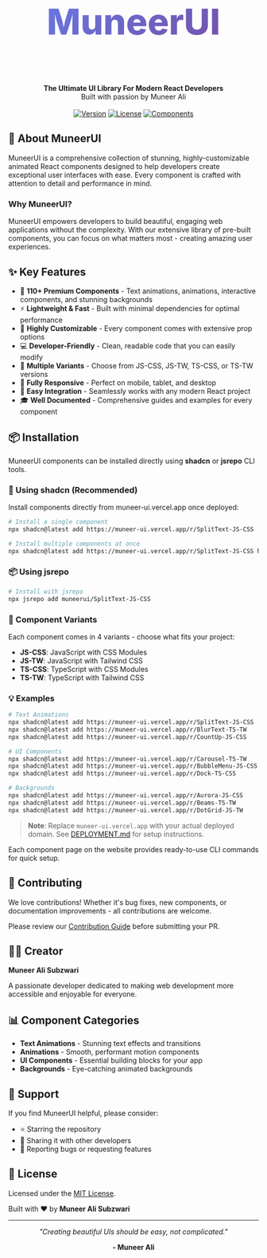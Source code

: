 <div align="center">
	<br>
	<br>
	<h1 style="font-size: 72px; font-weight: 800; background: linear-gradient(135deg, #667eea 0%, #764ba2 100%); -webkit-background-clip: text; -webkit-text-fill-color: transparent;">
		MuneerUI
	</h1>
	<br>
	<br>
</div>

<div align="center">
  <strong>The Ultimate UI Library For Modern React Developers</strong>
  <br/>
  Built with passion by Muneer Ali
</div>

<br />

<div align="center">
  <a href="#"><img alt="Version" src="https://img.shields.io/badge/version-1.0.0-blue"></a>
  <a href="LICENSE.md"><img alt="License" src="https://img.shields.io/badge/License-MIT-green"></a>
  <a href="#"><img alt="Components" src="https://img.shields.io/badge/components-110%2B-purple"></a>
</div>

## 🚀 About MuneerUI

MuneerUI is a comprehensive collection of stunning, highly-customizable animated React components designed to help developers create exceptional user interfaces with ease. Every component is crafted with attention to detail and performance in mind.

### Why MuneerUI?

MuneerUI empowers developers to build beautiful, engaging web applications without the complexity. With our extensive library of pre-built components, you can focus on what matters most - creating amazing user experiences.

## ✨ Key Features

- 🎨 **110+ Premium Components** - Text animations, animations, interactive components, and stunning backgrounds
- ⚡ **Lightweight & Fast** - Built with minimal dependencies for optimal performance
- 🎯 **Highly Customizable** - Every component comes with extensive prop options
- 💻 **Developer-Friendly** - Clean, readable code that you can easily modify
- 🔧 **Multiple Variants** - Choose from JS-CSS, JS-TW, TS-CSS, or TS-TW versions
- 📱 **Fully Responsive** - Perfect on mobile, tablet, and desktop
- 🚀 **Easy Integration** - Seamlessly works with any modern React project
- 🎓 **Well Documented** - Comprehensive guides and examples for every component

## 📦 Installation

MuneerUI components can be installed directly using **shadcn** or **jsrepo** CLI tools.

### 🚀 Using shadcn (Recommended)

Install components directly from muneer-ui.vercel.app once deployed:

```bash
# Install a single component
npx shadcn@latest add https://muneer-ui.vercel.app/r/SplitText-JS-CSS

# Install multiple components at once
npx shadcn@latest add https://muneer-ui.vercel.app/r/SplitText-JS-CSS https://muneer-ui.vercel.app/r/BlurText-JS-CSS https://muneer-ui.vercel.app/r/Aurora-JS-CSS
```

### 📦 Using jsrepo

```bash
# Install with jsrepo
npx jsrepo add muneerui/SplitText-JS-CSS
```

### 📝 Component Variants

Each component comes in 4 variants - choose what fits your project:

- **JS-CSS**: JavaScript with CSS Modules
- **JS-TW**: JavaScript with Tailwind CSS
- **TS-CSS**: TypeScript with CSS Modules
- **TS-TW**: TypeScript with Tailwind CSS

### 💡 Examples

```bash
# Text Animations
npx shadcn@latest add https://muneer-ui.vercel.app/r/SplitText-JS-CSS
npx shadcn@latest add https://muneer-ui.vercel.app/r/BlurText-TS-TW
npx shadcn@latest add https://muneer-ui.vercel.app/r/CountUp-JS-CSS

# UI Components
npx shadcn@latest add https://muneer-ui.vercel.app/r/Carousel-TS-TW
npx shadcn@latest add https://muneer-ui.vercel.app/r/BubbleMenu-JS-CSS
npx shadcn@latest add https://muneer-ui.vercel.app/r/Dock-TS-CSS

# Backgrounds
npx shadcn@latest add https://muneer-ui.vercel.app/r/Aurora-JS-CSS
npx shadcn@latest add https://muneer-ui.vercel.app/r/Beams-TS-TW
npx shadcn@latest add https://muneer-ui.vercel.app/r/DotGrid-JS-TW
```

> **Note**: Replace `muneer-ui.vercel.app` with your actual deployed domain. See [DEPLOYMENT.md](DEPLOYMENT.md) for setup instructions.

Each component page on the website provides ready-to-use CLI commands for quick setup.

## 🤝 Contributing

We love contributions! Whether it's bug fixes, new components, or documentation improvements - all contributions are welcome.

Please review our [Contribution Guide](CONTRIBUTING.md) before submitting your PR.

## 👨‍💻 Creator

**Muneer Ali Subzwari**

A passionate developer dedicated to making web development more accessible and enjoyable for everyone.

## 📊 Component Categories

- **Text Animations** - Stunning text effects and transitions
- **Animations** - Smooth, performant motion components
- **UI Components** - Essential building blocks for your app
- **Backgrounds** - Eye-catching animated backgrounds

## 🌟 Support

If you find MuneerUI helpful, please consider:
- ⭐ Starring the repository
- 📢 Sharing it with other developers
- 🐛 Reporting bugs or requesting features

## 📄 License

Licensed under the [MIT License](LICENSE.md).

Built with ❤️ by **Muneer Ali Subzwari**

---

<div align="center">
  <p><em>"Creating beautiful UIs should be easy, not complicated."</em></p>
  <p><strong>- Muneer Ali</strong></p>
</div>

